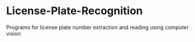 # License-Plate-Recognition
Programs for license plate number extraction and reading using computer vision
